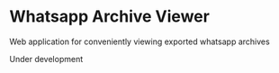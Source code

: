 # Whatsapp Archive Viewer
Web application for conveniently viewing exported whatsapp archives


Under development
